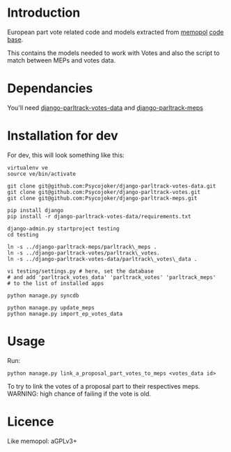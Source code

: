 Introduction
============

European part vote related code and models extracted from [memopol](https://memopol.lqdn.fr) [code base](https://gitorious.org/memopol2-0).

This contains the models needed to work with Votes and also the script to match between MEPs and votes data.

Dependancies
============

You'll need [django-parltrack-votes-data](https://github.com/Psycojoker/django-parltrack-votes-data) and [django-parltrack-meps](https://github.com/Psycojoker/django-parltrack-meps)

Installation for dev
====================

For dev, this will look something like this:

    virtualenv ve
    source ve/bin/activate

    git clone git@github.com:Psycojoker/django-parltrack-votes-data.git
    git clone git@github.com:Psycojoker/django-parltrack-votes.git
    git clone git@github.com:Psycojoker/django-parltrack-meps.git

    pip install django
    pip install -r django-parltrack-votes-data/requirements.txt

    django-admin.py startproject testing
    cd testing

    ln -s ../django-parltrack-meps/parltrack\_meps .
    ln -s ../django-parltrack-votes/parltrack\_votes.
    ln -s ../django-parltrack-votes-data/parltrack\_votes\_data .

    vi testing/settings.py # here, set the database
    # and add 'parltrack_votes_data' 'parltrack_votes' 'parltrack_meps'
    # to the list of installed apps

    python manage.py syncdb

    python manage.py update_meps
    python manage.py import_ep_votes_data

Usage
=====

Run:

    python manage.py link_a_proposal_part_votes_to_meps <votes_data id>

To try to link the votes of a proposal part to their respectives meps. WARNING: high chance of failing if the vote is old.

Licence
=======

Like memopol: aGPLv3+
